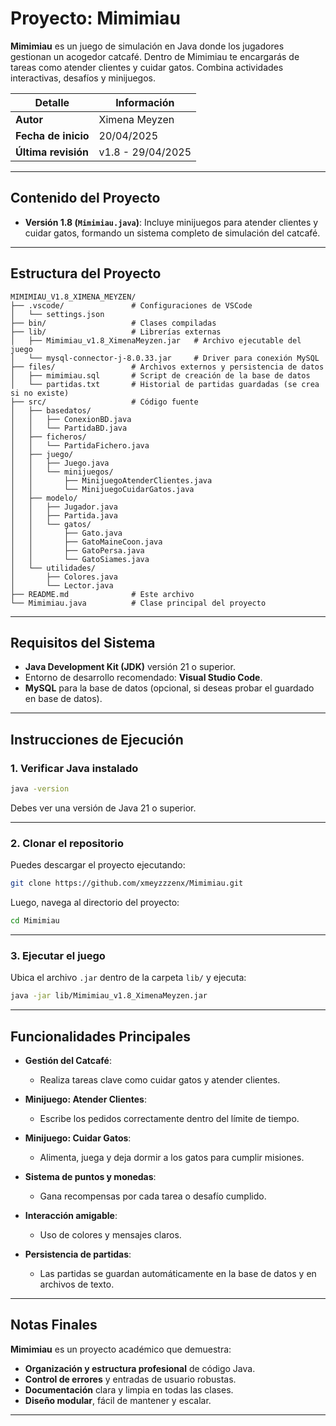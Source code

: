 # Proyecto: Mimimiau

**Mimimiau** es un juego de simulación en Java donde los jugadores gestionan un acogedor catcafé. Dentro de Mimimiau te encargarás de tareas como atender clientes y cuidar gatos. Combina actividades interactivas, desafíos y minijuegos.

| Detalle             | Información         |
| ------------------- | ------------------- |
| **Autor**           | Ximena Meyzen        |
| **Fecha de inicio** | 20/04/2025           |
| **Última revisión** | v1.8 - 29/04/2025    |

---

## Contenido del Proyecto

- **Versión 1.8 (`Mimimiau.java`)**: Incluye minijuegos para atender clientes y cuidar gatos, formando un sistema completo de simulación del catcafé.

---

## Estructura del Proyecto

```plaintext
MIMIMIAU_V1.8_XIMENA_MEYZEN/
├── .vscode/               # Configuraciones de VSCode
│   └── settings.json
├── bin/                   # Clases compiladas
├── lib/                   # Librerías externas
│   ├── Mimimiau_v1.8_XimenaMeyzen.jar   # Archivo ejecutable del juego
│   └── mysql-connector-j-8.0.33.jar     # Driver para conexión MySQL
├── files/                 # Archivos externos y persistencia de datos
│   ├── mimimiau.sql       # Script de creación de la base de datos
│   └── partidas.txt       # Historial de partidas guardadas (se crea si no existe)
├── src/                   # Código fuente
│   ├── basedatos/
│   │   ├── ConexionBD.java
│   │   └── PartidaBD.java
│   ├── ficheros/
│   │   └── PartidaFichero.java
│   ├── juego/
│   │   ├── Juego.java
│   │   └── minijuegos/
│   │       ├── MinijuegoAtenderClientes.java
│   │       └── MinijuegoCuidarGatos.java
│   ├── modelo/
│   │   ├── Jugador.java
│   │   ├── Partida.java
│   │   └── gatos/
│   │       ├── Gato.java
│   │       ├── GatoMaineCoon.java
│   │       ├── GatoPersa.java
│   │       └── GatoSiames.java
│   └── utilidades/
│       ├── Colores.java
│       └── Lector.java
├── README.md              # Este archivo
└── Mimimiau.java          # Clase principal del proyecto
```

---

## Requisitos del Sistema

- **Java Development Kit (JDK)** versión 21 o superior.
- Entorno de desarrollo recomendado: **Visual Studio Code**.
- **MySQL** para la base de datos (opcional, si deseas probar el guardado en base de datos).

---

## Instrucciones de Ejecución

### 1. Verificar Java instalado

```bash
java -version
```

Debes ver una versión de Java 21 o superior.

---

### 2. Clonar el repositorio

Puedes descargar el proyecto ejecutando:

```bash
git clone https://github.com/xmeyzzzenx/Mimimiau.git
```

Luego, navega al directorio del proyecto:

```bash
cd Mimimiau
```

---

### 3. Ejecutar el juego

Ubica el archivo `.jar` dentro de la carpeta `lib/` y ejecuta:

```bash
java -jar lib/Mimimiau_v1.8_XimenaMeyzen.jar
```

---

## Funcionalidades Principales

- **Gestión del Catcafé**:
  - Realiza tareas clave como cuidar gatos y atender clientes.

- **Minijuego: Atender Clientes**:
  - Escribe los pedidos correctamente dentro del límite de tiempo.

- **Minijuego: Cuidar Gatos**:
  - Alimenta, juega y deja dormir a los gatos para cumplir misiones.

- **Sistema de puntos y monedas**:
  - Gana recompensas por cada tarea o desafío cumplido.

- **Interacción amigable**:
  - Uso de colores y mensajes claros.

- **Persistencia de partidas**:
  - Las partidas se guardan automáticamente en la base de datos y en archivos de texto.

---

## Notas Finales

**Mimimiau** es un proyecto académico que demuestra:

- **Organización y estructura profesional** de código Java.
- **Control de errores** y entradas de usuario robustas.
- **Documentación** clara y limpia en todas las clases.
- **Diseño modular**, fácil de mantener y escalar.

---
